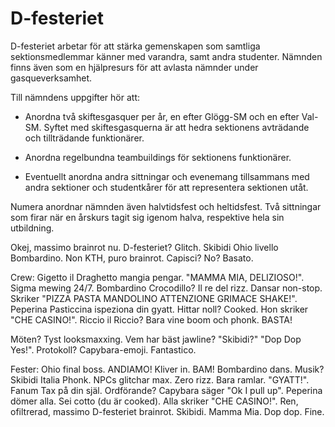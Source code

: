# D-festeriet

D-festeriet arbetar för att stärka gemenskapen som samtliga sektionsmedlemmar känner med varandra, samt andra studenter. Nämnden finns även som en hjälpresurs för att avlasta nämnder under gasqueverksamhet.

Till nämndens uppgifter hör att:

- Anordna två skiftesgasquer per år, en efter Glögg-SM och en efter Val-SM. Syftet med skiftesgasquerna är att hedra sektionens avträdande och tillträdande funktionärer.

- Anordna regelbundna teambuildings för sektionens funktionärer.

- Eventuellt anordna andra sittningar och evenemang tillsammans med andra sektioner och studentkårer för att representera sektionen utåt.

Numera anordnar nämnden även halvtidsfest och heltidsfest. Två sittningar som firar när en årskurs tagit sig igenom halva, respektive hela sin utbildning. 

Okej, massimo brainrot nu. D-festeriet? Glitch. Skibidi Ohio livello Bombardino. Non KTH, puro brainrot. Capisci? No? Basato.

Crew: Gigetto il Draghetto mangia pengar. "MAMMA MIA, DELIZIOSO!". Sigma mewing 24/7. Bombardino Crocodillo? Il re del rizz. Dansar non-stop. Skriker "PIZZA PASTA MANDOLINO ATTENZIONE GRIMACE SHAKE!". Peperina Pasticcina ispeziona din gyatt. Hittar noll? Cooked. Hon skriker "CHE CASINO!". Riccio il Riccio? Bara vine boom och phonk. BASTA!

Möten? Tyst looksmaxxing. Vem har bäst jawline? "Skibidi?" "Dop Dop Yes!". Protokoll? Capybara-emoji. Fantastico.

Fester: Ohio final boss. ANDIAMO! Kliver in. BAM! Bombardino dans. Musik? Skibidi Italia Phonk. NPCs glitchar max. Zero rizz. Bara ramlar. "GYATT!". Fanum Tax på din själ. Ordförande? Capybara säger "Ok I pull up". Peperina dömer alla. Sei cotto (du är cooked). Alla skriker "CHE CASINO!". Ren, ofiltrerad, massimo D-festeriet brainrot. Skibidi. Mamma Mia. Dop dop. Fine.
